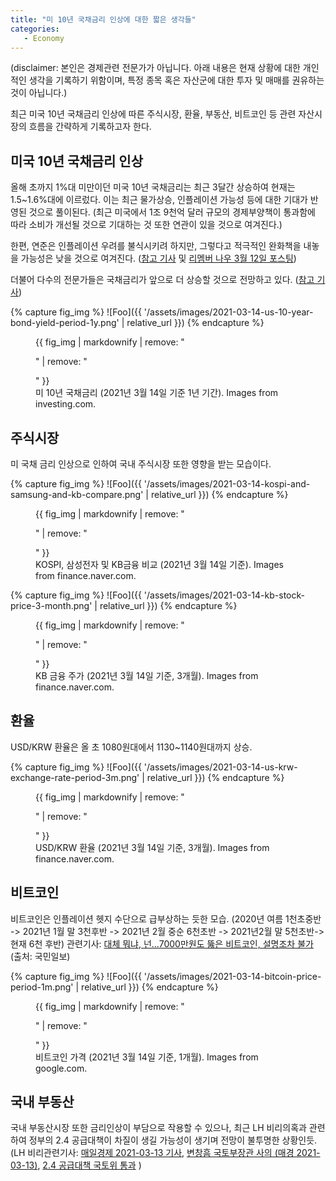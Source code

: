 ```yaml
---
title: "미 10년 국채금리 인상에 대한 짧은 생각들"
categories: 
   - Economy
---
```


(disclaimer: 본인은 경제관련 전문가가 아닙니다.
아래 내용은 현재 상황에 대한 개인적인 생각을 기록하기 위함이며,
특정 종목 혹은 자산군에 대한 투자 및 매매를 권유하는 것이 아닙니다.)

최근 미국 10년 국채금리 인상에 따른
주식시장, 환율, 부동산, 비트코인 등 관련 자산시장의 흐름을 간략하게 기록하고자 한다.

## 미국 10년 국채금리 인상

올해 초까지 1%대 미만이던 미국 10년 국채금리는 최근 3달간 상승하여
현재는 1.5~1.6%대에 이르렀다.
이는 최근 물가상승, 인플레이션 가능성 등에 대한 기대가 반영된 것으로 풀이된다.
(최근 미국에서 1조 9천억 달러 규모의 경제부양책이 통과함에 따라
소비가 개선될 것으로 기대하는 것 또한 연관이 있을 것으로 여겨진다.)

한편, 연준은 인플레이션 우려를 불식시키려 하지만,
그렇다고 적극적인 완화책을 내놓을 가능성은 낮을 것으로 여겨진다.
([참고 기사][2] 및 [리멤버 나우 3월 12일 포스팅][3])

더불어 다수의 전문가들은 국채금리가 앞으로 더 상승할 것으로 전망하고 있다.
([참고 기사][4])

{% capture fig_img %}
![Foo]({{ '/assets/images/2021-03-14-us-10-year-bond-yield-period-1y.png' | relative_url }})
{% endcapture %}

<figure>
  {{ fig_img | markdownify | remove: "<p>" | remove: "</p>" }}
  <figcaption> 미 10년 국채금리 (2021년 3월 14일 기준 1년 기간).  Images from investing.com.</figcaption>
</figure>


## 주식시장

미 국채 금리 인상으로 인하여 국내 주식시장 또한 영향을 받는 모습이다.

{% capture fig_img %}
![Foo]({{ '/assets/images/2021-03-14-kospi-and-samsung-and-kb-compare.png' | relative_url }})
{% endcapture %}

<figure>
  {{ fig_img | markdownify | remove: "<p>" | remove: "</p>" }}
  <figcaption> KOSPI, 삼성전자 및 KB금융 비교 (2021년 3월 14일 기준).  Images from finance.naver.com.</figcaption>
</figure>


{% capture fig_img %}
![Foo]({{ '/assets/images/2021-03-14-kb-stock-price-3-month.png' | relative_url }})
{% endcapture %}

<figure>
  {{ fig_img | markdownify | remove: "<p>" | remove: "</p>" }}
  <figcaption> KB 금융 주가 (2021년 3월 14일 기준, 3개월).  Images from finance.naver.com.</figcaption>
</figure>

## 환율

USD/KRW 환율은 올 초 1080원대에서 1130~1140원대까지 상승.

{% capture fig_img %}
![Foo]({{ '/assets/images/2021-03-14-us-krw-exchange-rate-period-3m.png' | relative_url }})
{% endcapture %}

<figure>
  {{ fig_img | markdownify | remove: "<p>" | remove: "</p>" }}
  <figcaption> USD/KRW 환율 (2021년 3월 14일 기준, 3개월).  Images from finance.naver.com. </figcaption>
</figure>

## 비트코인

비트코인은 인플레이션 헷지 수단으로 급부상하는 듯한 모습.
(2020년 여름 1천초중반 -> 2021년 1월 말 3천후반 -> 2021년 2월 중순 6천초반 -> 2021년2월 말 5천초반-> 현재 6천 후반)
관련기사: [대체 뭐냐, 넌…7000만원도 뚫은 비트코인, 설명조차 불가][6] (출처: 국민일보)

{% capture fig_img %}
![Foo]({{ '/assets/images/2021-03-14-bitcoin-price-period-1m.png' | relative_url }})
{% endcapture %}

<figure>
  {{ fig_img | markdownify | remove: "<p>" | remove: "</p>" }}
  <figcaption> 비트코인 가격 (2021년 3월 14일 기준, 1개월).  Images from google.com.</figcaption>
</figure>


## 국내 부동산

국내 부동산시장 또한 금리인상이 부담으로 작용할 수 있으나,
최근 LH 비리의혹과 관련하여 정부의 2.4 공급대책이 차질이 생길 가능성이 생기며 전망이 불투명한 상황인듯.
(LH 비리관련기사: [매일경제 2021-03-13 기사][8],
[변창흠 국토부장관 사의 (매경 2021-03-13)][9],
[2.4 공급대책 국토위 통과][10]
)


[1]: https://kr.investing.com/rates-bonds/u.s.-10-year-bond-yield
[2]: https://www.mk.co.kr/news/economy/view/2021/03/240913/
[3]: https://now.rememberapp.co.kr/2021/03/12/12120/
[4]: https://news.mt.co.kr/mtview.php?no=2021031309062723103
[5]: https://finance.naver.com/sise/sise_index.nhn?code=KOSPI
[6]: http://news.kmib.co.kr/article/view.asp?arcid=0015630550&code=61141311&cp=nv
[7]: https://www.google.com/search?q=bitcoin&rlz=1C1SQJL_koKR916KR916&oq=bitcoin&aqs=chrome..69i57j0i131i433l3j0i433j69i61l3.1716j1j7&sourceid=chrome&ie=UTF-8
[8]: https://www.mk.co.kr/today-paper/view/2021/4796975/
[9]: https://www.mk.co.kr/today-paper/view/2021/4797060/
[10]: https://www.mk.co.kr/today-paper/view/2021/4797055/
